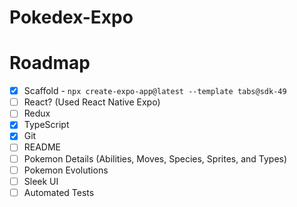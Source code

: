 # Pokedex-Expo

# Roadmap

- [x] Scaffold - `npx create-expo-app@latest --template tabs@sdk-49`
- [ ] React? (Used React Native Expo)
- [ ] Redux
- [x] TypeScript
- [x] Git
- [ ] README
- [ ] Pokemon Details (Abilities, Moves, Species, Sprites, and Types)
- [ ] Pokemon Evolutions
- [ ] Sleek UI
- [ ] Automated Tests
